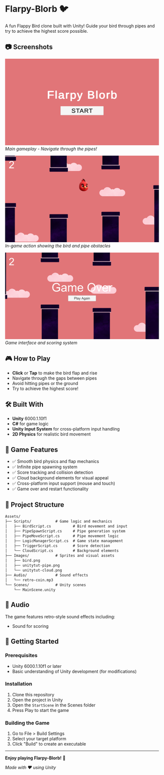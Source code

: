 # Flarpy-Blorb 🐦

A fun Flappy Bird clone built with Unity! Guide your bird through pipes and try to achieve the highest score possible.

## 📷 Screenshots

![Gameplay Screenshot 1](Screenshots/Screenshot%202025-07-11%20000658.png)
_Main gameplay - Navigate through the pipes!_

![Gameplay Screenshot 2](Screenshots/Screenshot%202025-07-11%20000837.png)
_In-game action showing the bird and pipe obstacles_

![Gameplay Screenshot 3](Screenshots/Screenshot%202025-07-11%20000908.png)
_Game interface and scoring system_

## 🎮 How to Play

- **Click** or **Tap** to make the bird flap and rise
- Navigate through the gaps between pipes
- Avoid hitting pipes or the ground
- Try to achieve the highest score!

## 🛠️ Built With

- **Unity** 6000.1.10f1
- **C#** for game logic
- **Unity Input System** for cross-platform input handling
- **2D Physics** for realistic bird movement

## 🎯 Game Features

- ✅ Smooth bird physics and flap mechanics
- ✅ Infinite pipe spawning system
- ✅ Score tracking and collision detection
- ✅ Cloud background elements for visual appeal
- ✅ Cross-platform input support (mouse and touch)
- ✅ Game over and restart functionality

## 📁 Project Structure

```
Assets/
├── Scripts/           # Game logic and mechanics
│   ├── BirdScript.cs          # Bird movement and input
│   ├── PipeSpawnScript.cs     # Pipe generation system
│   ├── PipeMoveScript.cs      # Pipe movement logic
│   ├── LogicManagerScript.cs  # Game state management
│   ├── TriggerScript.cs       # Score detection
│   └── CloudScript.cs         # Background elements
├── Images/            # Sprites and visual assets
│   ├── bird.png
│   ├── unitytut-pipe.png
│   └── unitytut-cloud.png
├── Audio/             # Sound effects
│   └── retro-coin.mp3
└── Scenes/            # Unity scenes
    └── MainScene.unity
```

## 🎵 Audio

The game features retro-style sound effects including:

- Sound for scoring

## 🚀 Getting Started

### Prerequisites

- Unity 6000.1.10f1 or later
- Basic understanding of Unity development (for modifications)

### Installation

1. Clone this repository
2. Open the project in Unity
3. Open the `StartScene` in the Scenes folder
4. Press Play to start the game

### Building the Game

1. Go to File > Build Settings
2. Select your target platform
3. Click "Build" to create an executable

---

**Enjoy playing Flarpy-Blorb!** 🎉

_Made with ❤️ using Unity_
